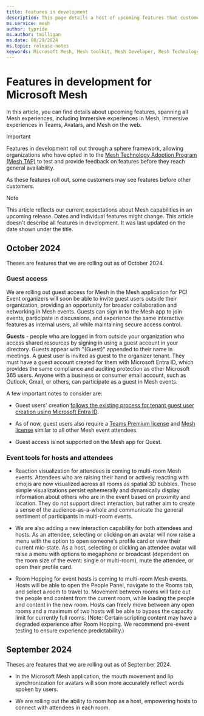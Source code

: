 ```yaml
---
title: Features in development
description: This page details a host of upcoming features that customers may see if they are in the Mesh Technology Adoption Program.
ms.service: mesh
author: typride    
ms.author: tmilligan
ms.date: 08/29/2024
ms.topic: release-notes
keywords: Microsoft Mesh, Mesh toolkit, Mesh Developer, Mesh Technology Adoption Program, Mesh TAP, Upcoming Features
---
```


# Features in development for Microsoft Mesh

In this article, you can find details about upcoming features, spanning all Mesh experiences, including Immersive experiences in Mesh, Immersive experiences in Teams, Avatars, and Mesh on the web.

> [!IMPORTANT]
> Features in development roll out through a sphere framework, allowing organizations who have opted in to the [Mesh Technology Adoption Program (Mesh TAP)](../develop/mesh-tap-participants.md) to test and provide feedback on features before they reach general availability.
>
> As these features roll out, some customers may see features before other customers.

> [!NOTE]
> This article reflects our current expectations about Mesh capabilities in an upcoming release. Dates and individual features might change. This article doesn't describe all features in development. It was last updated on the date shown under the title.

## October 2024

Theses are features that we are rolling out as of October 2024.

### Guest access

We are rolling out guest access for Mesh in the Mesh application for PC! Event organizers will soon be able to invite guest users outside their organization, providing an opportunity for broader collaboration and networking in Mesh events. Guests can sign in to the Mesh app to join events, participate in discussions, and experience the same interactive features as internal users, all while maintaining secure access control.

**Guests** - people who are logged in from outside your organization who access shared resources by signing in using a guest account in your directory. Guests appear with "(Guest)" appended to their name in meetings. A guest user is invited as guest to the organizer tenant. They must have a guest account created for them with Microsoft Entra ID, which provides the same compliance and auditing protection as other Microsoft 365 users. Anyone with a business or consumer email account, such as Outlook, Gmail, or others, can participate as a guest in Mesh events.

A few important notes to consider are:

* Guest users' creation [follows the existing process for tenant guest user creation using Microsoft Entra ID](/entra/external-id/b2b-quickstart-add-guest-users-portal).

* As of now, guest users also require a [Teams Premium license](/microsoftteams/teams-add-on-licensing/licensing-enhance-teams) and [Mesh license](../Setup/Content/it-admin-led-trials.md) similar to all other Mesh event attendees.

* Guest access is not supported on the Mesh app for Quest.

### Event tools for hosts and attendees

* Reaction visualization for attendees is coming to multi-room Mesh events. Attendees who are raising their hand or actively reacting with emojis are now visualized across all rooms as spatial 3D bubbles. These simple visualizations persist ephemerally and dynamically display information about others who are in the event based on proximity and location. They do not support direct interaction, but rather aim to create a sense of the audience-as-a-whole and communicate the general sentiment of participants in multi-room events.

* We are also adding a new interaction capability for both attendees and hosts. As an attendee, selecting or clicking on an avatar will now raise a menu with the option to open someone's profile card or view their current mic-state. As a host, selecting or clicking an attendee avatar will raise a menu with options to megaphone or broadcast (dependent on the room size of the event: single or multi-room), mute the attendee, or open their profile card.

* Room Hopping for event hosts is coming to multi-room Mesh events. Hosts will be able to open the People Panel, navigate to the Rooms tab, and select a room to travel to. Movement between rooms will fade out the people and content from the current room, while loading the people and content in the new room. Hosts can freely move between any open rooms and a maximum of two hosts will be able to bypass the capacity limit for currently full rooms. (Note: Certain scripting content may have a degraded experience after Room Hopping. We recommend pre-event testing to ensure experience predictability.)

## September 2024

Theses are features that we are rolling out as of September 2024.

* In the Microsoft Mesh application, the mouth movement and lip synchronization for avatars will soon more accurately reflect words spoken by users.

* We are rolling out the ability to room hop as a host, empowering hosts to connect with attendees in each room.